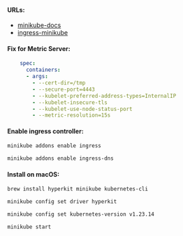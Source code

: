 #### URLs:
- [minikube-docs](https://minikube.sigs.k8s.io/docs/)
- [ingress-minikube](https://kubernetes.io/docs/tasks/access-application-cluster/ingress-minikube/)

#### Fix for Metric Server:
```yaml
    spec:
      containers:
      - args:
        - --cert-dir=/tmp
        - --secure-port=4443
        - --kubelet-preferred-address-types=InternalIP
        - --kubelet-insecure-tls
        - --kubelet-use-node-status-port
        - --metric-resolution=15s
```

#### Enable ingress controller:
```bash
minikube addons enable ingress
```
```bash
minikube addons enable ingress-dns
```

#### Install on macOS:
```bash
brew install hyperkit minikube kubernetes-cli
```
```bash
minikube config set driver hyperkit
```
```bash
minikube config set kubernetes-version v1.23.14
```
```bash
minikube start
```

